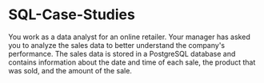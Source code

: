 # SQL-Case-Studies

You work as a data analyst for an online retailer. 
Your manager has asked you to analyze the sales data to better understand the company's performance. 
The sales data is stored in a PostgreSQL database and contains information about the date 
and time of each sale, the product that was sold, and the amount of the sale.

